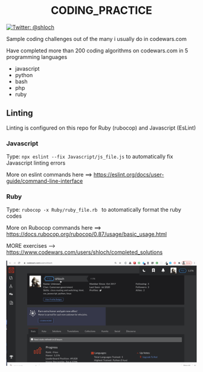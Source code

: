 <h1 align="center">CODING_PRACTICE</h1>
<p>
            <a href="https://twitter.com/shloch" target="_blank">
                <img alt="Twitter: @shloch" src="https://img.shields.io/twitter/follow/shloch.svg?style=social" />
            </a> <br/>
</p>

Sample coding challenges out of the many i usually do in codewars.com

Have completed more than 200 coding algorithms on codewars.com in 5 programming languages
- javascript
- python
- bash
- php
- ruby

## Linting

Linting is configured on this repo for Ruby (rubocop) and Javascript (EsLint)

### Javascript

Type: `npx eslint --fix Javascript/js_file.js` to automatically fix Javascript linting errors

More on eslint commands here ==> https://eslint.org/docs/user-guide/command-line-interface

### Ruby

Type: `rubocop -x Ruby/ruby_file.rb ` to aotomatically format the ruby codes

More on Rubocop commands here ==> https://docs.rubocop.org/rubocop/0.87/usage/basic_usage.html


MORE exercises --> https://www.codewars.com/users/shloch/completed_solutions

![alt text](https://github.com/shloch/CODING_PRACTICE/blob/master/codewars.gif)
